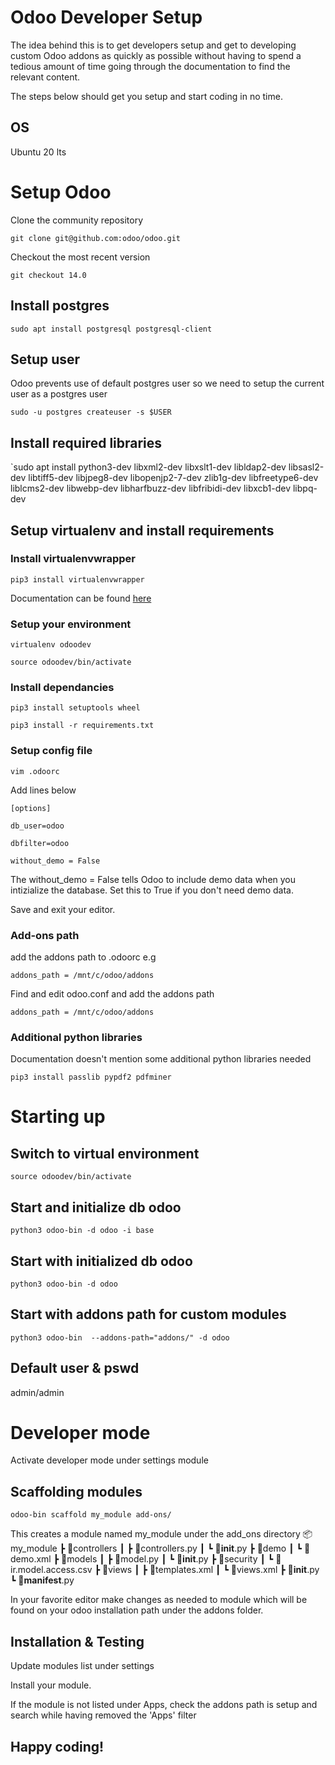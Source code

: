 # Odoo Developer Setup

The idea behind this is to get developers setup and get to developing custom Odoo addons as quickly as possible without having to spend a tedious amount of time going through the documentation to find the relevant content.

The steps below should get you setup and start coding in no time.


## OS
Ubuntu 20 lts

# Setup Odoo
Clone the community repository

  `git clone git@github.com:odoo/odoo.git`

Checkout the most recent version

  `git checkout 14.0`

## Install postgres

  `sudo apt install postgresql postgresql-client`

## Setup user
Odoo prevents use of default postgres user so we need to setup the current user as a postgres user

`sudo -u postgres createuser -s $USER`

## Install required libraries

`sudo apt install python3-dev libxml2-dev libxslt1-dev libldap2-dev libsasl2-dev     libtiff5-dev libjpeg8-dev libopenjp2-7-dev zlib1g-dev libfreetype6-dev     liblcms2-dev libwebp-dev libharfbuzz-dev libfribidi-dev libxcb1-dev libpq-dev


## Setup virtualenv and install requirements
### Install virtualenvwrapper

  `pip3 install virtualenvwrapper` 

Documentation can be found [here](https://virtualenvwrapper.readthedocs.io/en/latest/)

### Setup your environment

  `virtualenv odoodev`

  `source odoodev/bin/activate`

### Install dependancies

  `pip3 install setuptools wheel`

  `pip3 install -r requirements.txt`


### Setup config file
  `vim .odoorc`

Add lines below

  `[options]`

  `db_user=odoo`

  `dbfilter=odoo`

  `without_demo = False`


The without_demo = False tells Odoo to include demo data when you intizialize the database. Set this to True if you don't need demo data.

Save and exit your editor.

### Add-ons path

add the addons path to .odoorc e.g

  `addons_path = /mnt/c/odoo/addons`

Find and edit odoo.conf and add the addons path

  `addons_path = /mnt/c/odoo/addons`

### Additional python libraries
Documentation doesn't mention some additional python libraries needed

  `pip3 install passlib pypdf2 pdfminer`

# Starting up
## Switch to virtual environment

  `source odoodev/bin/activate`

## Start and initialize db odoo

  `python3 odoo-bin -d odoo -i base` 

## Start with initialized db odoo

  `python3 odoo-bin -d odoo`

## Start with addons path for custom modules

  `python3 odoo-bin  --addons-path="addons/" -d odoo`

## Default user & pswd
admin/admin

# Developer mode
Activate developer mode under settings module

## Scaffolding modules

  `odoo-bin scaffold my_module add-ons/`

This creates a module named my_module under the add_ons directory
  📦my_module
  ┣ 📂controllers
  ┃ ┣ 📜controllers.py
  ┃ ┗ 📜__init__.py
  ┣ 📂demo
  ┃ ┗ 📜demo.xml
  ┣ 📂models
  ┃ ┣ 📜model.py
  ┃ ┗ 📜__init__.py
  ┣ 📂security
  ┃ ┗ 📜ir.model.access.csv
  ┣ 📂views
  ┃ ┣ 📜templates.xml
  ┃ ┗ 📜views.xml
  ┣ 📜__init__.py
  ┗ 📜__manifest__.py

In your favorite editor make changes as needed to module which will be found on your odoo installation path under the addons folder.

## Installation & Testing
Update modules list under settings

Install your module.

If the module is not listed under Apps, check the addons path is setup and search while having removed the 'Apps' filter

## Happy coding!